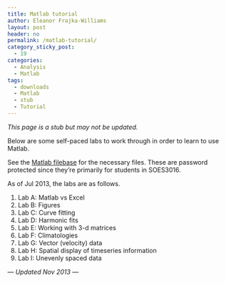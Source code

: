 ```yaml
---
title: Matlab tutorial
author: Eleanor Frajka-Williams
layout: post
header: no
permalink: /matlab-tutorial/
category_sticky_post:
  - 19
categories:
  - Analysis
  - Matlab
tags:
  - downloads
  - Matlab
  - stub
  - Tutorial
---
```

*This page is a stub but may not be updated.*

Below are some self-paced labs to work through in order to learn to use Matlab.

See the [Matlab filebase][1] for the necessary files. These are password protected since they&#8217;re primarily for students in SOES3016.

As of Jul 2013, the labs are as follows.

  1. Lab A: Matlab vs Excel
  2. Lab B: Figures
  3. Lab C: Curve fitting
  4. Lab D: Harmonic fits
  5. Lab E: Working with 3-d matrices
  6. Lab F: Climatologies
  7. Lab G: Vector (velocity) data
  8. Lab H: Spatial display of timeseries information
  9. Lab I: Unevenly spaced data

*&#8212; Updated Nov 2013 &#8212;*

 [1]: http://observationaloceanography.com/matlab-tutorial-filebase/ "Matlab tutorial filebase"